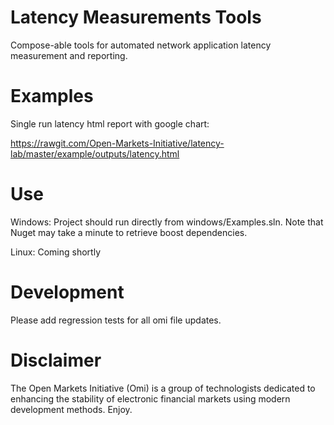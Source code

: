 # Latency Measurements Tools
Compose-able tools for automated network application latency measurement and reporting.

# Examples

Single run latency html report with google chart:

https://rawgit.com/Open-Markets-Initiative/latency-lab/master/example/outputs/latency.html

# Use
Windows:
Project should run directly from windows/Examples.sln. Note that Nuget may take a minute to retrieve boost dependencies.

Linux:
Coming shortly

# Development

Please add regression tests for all omi file updates.  

# Disclaimer

The Open Markets Initiative (Omi) is a group of technologists dedicated to enhancing the stability of electronic financial markets using modern development methods. Enjoy.
